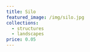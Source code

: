```yaml
---
title: Silo
featured_image: /img/silo.jpg
collections:
  - structures
  - landscapes
price: 0.05
---
```

